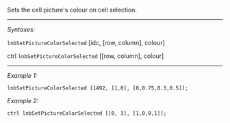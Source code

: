 Sets the cell picture's colour on cell selection.


---
*Syntaxes:*

`lnbSetPictureColorSelected` [idc, [row, column], colour]

ctrl `lnbSetPictureColorSelected` [<nowiki/>[row, column], colour]

---
*Example 1:*

```sqf
lnbSetPictureColorSelected [1492, [1,0], [0,0.75,0.3,0.5]];
```

*Example 2:*

```sqf
ctrl lnbSetPictureColorSelected [[0, 3], [1,0,0,1]];
```